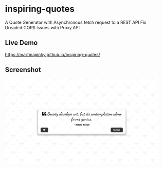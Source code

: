 # inspiring-quotes
A Quote Generator with Asynchronous fetch request to a REST API
Fix Dreaded CORS Issues with Proxy API

## Live Demo
https://martinapinky.github.io/inspiring-quotes/

## Screenshot
![screenshot](https://github.com/martinapinky/inspiring-quotes/blob/master/screenshot.jpg?raw=true)
